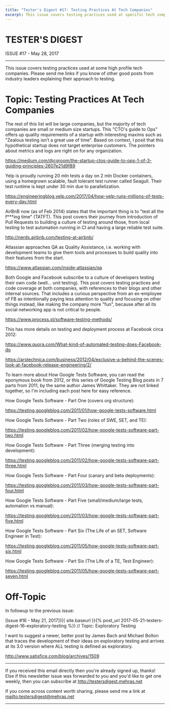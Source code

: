 ```yaml
---
title: "Tester's Digest #17: Testing Practices At Tech Companies"
excerpt: This issue covers testing practices used at specific tech companies -- Google, Facebook, Yelp, AirBnB, Atlassian.
---
```


TESTER'S DIGEST
===============
ISSUE #17 - May 28, 2017

---

This issue covers testing practices used at some high profile tech companies. Please send me links if you know of other good posts from industry leaders explaining their approach to testing.

Topic: Testing Practices At Tech Companies
==========================================

The rest of this list will be large companies, but the majority of tech companies are small or medium size startups. This "CTO's guide to Ops" offers up quality requirements of a startup with interesting maxims such as "Zealous testing isn’t a great use of time". Based on context, I posit that this hypothetical startup does not target enterprise customers. The pointers about metrics and logs are right on for any organization.

<https://medium.com/@cgroom/the-startup-ctos-guide-to-ops-1-of-3-guiding-principles-2607e21d9f89>

Yelp is proudly running 20 mln tests a day on 2 mln Docker containers, using a homegrown scalable, fault tolerant test runner called Seagull. Their test runtime is kept under 30 min due to parallelization.

<https://engineeringblog.yelp.com/2017/04/how-yelp-runs-millions-of-tests-every-day.html>

AirBnB now (as of Feb 2014) states that the important thing is to "test all the f***ing time" (TATFT). This post covers their journey from introduction of Pull Requests to building a culture of testing around those, from local testing to test automation running in CI and having a large reliable test suite.

<http://nerds.airbnb.com/testing-at-airbnb/>

Atlassian approaches QA as Quality Assistance, i.e. working with development teams to give them tools and processes to build quality into their features from the start.

<https://www.atlassian.com/inside-atlassian/qa>

Both Google and Facebook subscribe to a culture of developers testing their own code (well... unit testing). This post covers testing practices and code coverage at both companies, with references to their blogs and other internal sources. That includes a curious perspective from an ex-employee of FB as intentionally paying less attention to quality and focusing on other things instead, like making the company more "fun", because after all its social networking app is not critical to people.

<https://www.process.st/software-testing-methods/>

This has more details on testing and deployment process at Facebook circa 2012:

<https://www.quora.com/What-kind-of-automated-testing-does-Facebook-do>

<https://arstechnica.com/business/2012/04/exclusive-a-behind-the-scenes-look-at-facebook-release-engineering/2/>

To learn more about How Google Tests Software, you can read the eponymous book from 2012, or this series of Google Testing Blog posts in 7 parts from 2011, by the same author James Whittaker. They are not linked together, so I'm including each post here for easy reference.

How Google Tests Software - Part One (covers org structure):

<https://testing.googleblog.com/2011/01/how-google-tests-software.html>

How Google Tests Software - Part Two (roles of SWE, SET, and TE):

<https://testing.googleblog.com/2011/02/how-google-tests-software-part-two.html>

How Google Tests Software - Part Three (merging testing into development):

<https://testing.googleblog.com/2011/02/how-google-tests-software-part-three.html>

How Google Tests Software - Part Four (canary and beta deployments):

<https://testing.googleblog.com/2011/03/how-google-tests-software-part-four.html>

How Google Tests Software - Part Five (small/medium/large tests, automation vs manual):

<https://testing.googleblog.com/2011/03/how-google-tests-software-part-five.html>

How Google Tests Software - Part Six (The Life of an SET, Software Engineer in Test):

<https://testing.googleblog.com/2011/05/how-google-tests-software-part-six.html>

How Google Tests Software - Part Six (The Life of a TE, Test Engineer):

<https://testing.googleblog.com/2011/05/how-google-tests-software-part-seven.html>

Off-Topic
=========

In followup to the previous issue:

[Issue #16 - May 21, 2017]({{ site.baseurl }}{% post_url 2017-05-21-testers-digest-16-exploratory-testing %}) // Topic: Exploratory Testing

I want to suggest a newer, better post by James Bach and Michael Bolton that traces the development of their ideas on exploratory testing and arrives at its 3.0 version where ALL testing is defined as exploratory.

<http://www.satisfice.com/blog/archives/1509>

---

If you received this email directly then you're already signed up, thanks! Else
if this newsletter issue was forwarded to you and you'd like to get one weekly,
then you can subscribe at <http://testersdigest.mehras.net>

If you come across content worth sharing, please send me a link at
<mailto:testersdigest@mehras.net>

---
